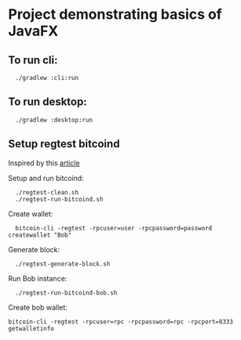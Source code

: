# Project demonstrating basics of JavaFX

## To run cli:
```
  ./gradlew :cli:run
```

## To run desktop:
```
  ./gradlew :desktop:run
```


## Setup regtest bitcoind

Inspired by this [article](https://olivermouse.wordpress.com/2018/01/13/connecting-multiple-bitcoin-core-nodes-regtest/)

Setup and run bitcoind:
```
  ./regtest-clean.sh
  ./regtest-run-bitcoind.sh
```

Create wallet:
```
  bitcoin-cli -regtest -rpcuser=user -rpcpassword=password createwallet "Bob"
```

Generate block:
```
  ./regtest-generate-block.sh
```

Run Bob instance:
```
  ./regtest-run-bitcoind-bob.sh
```

Create bob wallet:
```
bitcoin-cli -regtest -rpcuser=rpc -rpcpassword=rpc -rpcport=8333 getwalletinfo
```
